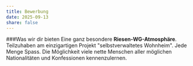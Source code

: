 ```yaml
---
title: Bewerbung 
date: 2025-09-13
share: false
---
```


###Was wir dir bieten
Eine ganz besondere **Riesen-WG-Atmosphäre**.
Teilzuhaben am einzigartigen Projekt "selbstverwaltetes Wohnheim".
Jede Menge Spass.
Die Möglichkeit viele nette Menschen aller möglichen Nationalitäten und Konfessionen kennenzulernen.
